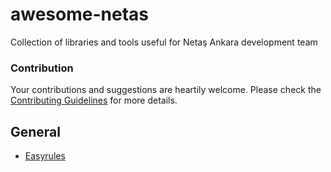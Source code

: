 # awesome-netas
Collection of libraries and tools useful for Netaş Ankara development team

### Contribution
Your contributions and suggestions are heartily welcome. Please check the [Contributing Guidelines](.github/CONTRIBUTING.md) for more details.

## General

* [Easyrules](https://github.com/EasyRules/easyrules)

